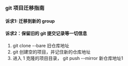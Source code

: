 <!--
 * @Author: your name
 * @Date: 2021-01-31 14:48:27
 * @LastEditTime: 2021-01-31 14:49:00
 * @LastEditors: Please set LastEditors
 * @Description: In User Settings Edit
 * @FilePath: /How2UseGit/git项目迁移.md
-->
### git 项目迁移指南
#### 诉求1: 迁移到新的 group
#### 诉求2：保留旧的 git 提交记录等一切信息
1. git clone --bare 旧仓库地址
2. git 创建空的项目，并记住新的仓库地址
3. 进入 1 克隆的项目目录， git push --mirror 新仓库地址1
